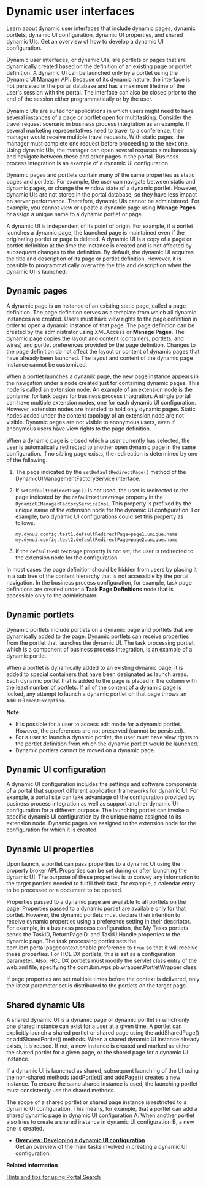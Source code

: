 # Dynamic user interfaces

Learn about dynamic user interfaces that include dynamic pages, dynamic portlets, dynamic UI configuration, dynamic UI properties, and shared dynamic UIs. Get an overview of how to develop a dynamic UI configuration.

Dynamic user interfaces, or dynamic UIs, are portlets or pages that are dynamically created based on the definition of an existing page or portlet definition. A dynamic UI can be launched only by a portlet using the Dynamic UI Manager API. Because of its dynamic nature, the interface is not persisted in the portal database and has a maximum lifetime of the user's session with the portal. The interface can also be closed prior to the end of the session either programmatically or by the user.

Dynamic UIs are suited for applications in which users might need to have several instances of a page or portlet open for multitasking. Consider the travel request scenario in business process integration as an example. If several marketing representatives need to travel to a conference, their manager would receive multiple travel requests. With static pages, the manager must complete one request before proceeding to the next one. Using dynamic UIs, the manager can open several requests simultaneously and navigate between these and other pages in the portal. Business process integration is an example of a dynamic UI configuration.

Dynamic pages and portlets contain many of the same properties as static pages and portlets. For example, the user can navigate between static and dynamic pages, or change the window state of a dynamic portlet. However, dynamic UIs are not stored in the portal database, so they have less impact on server performance. Therefore, dynamic UIs cannot be administered. For example, you cannot view or update a dynamic page using **Manage Pages** or assign a unique name to a dynamic portlet or page.

A dynamic UI is independent of its point of origin. For example, if a portlet launches a dynamic page, the launched page is maintained even if the originating portlet or page is deleted. A dynamic UI is a copy of a page or portlet definition at the time the instance is created and is not affected by subsequent changes to the definition. By default, the dynamic UI acquires the title and description of its page or portlet definition. However, it is possible to programmatically overwrite the title and description when the dynamic UI is launched.

## Dynamic pages

A dynamic page is an instance of an existing static page, called a page definition. The page definition serves as a template from which all dynamic instances are created. Users must have view rights to the page definition in order to open a dynamic instance of that page. The page definition can be created by the administrator using XMLAccess or **Manage Pages**. The dynamic page copies the layout and content \(containers, portlets, and wires\) and portlet preferences provided by the page definition. Changes to the page definition do not affect the layout or content of dynamic pages that have already been launched. The layout and content of the dynamic page instance cannot be customized.

When a portlet launches a dynamic page, the new page instance appears in the navigation under a node created just for containing dynamic pages. This node is called an extension node. An example of an extension node is the container for task pages for business process integration. A single portal can have multiple extension nodes, one for each dynamic UI configuration. However, extension nodes are intended to hold only dynamic pages. Static nodes added under the content topology of an extension node are not visible. Dynamic pages are not visible to anonymous users, even if anonymous users have view rights to the page definition.

When a dynamic page is closed which a user currently has selected, the user is automatically redirected to another open dynamic page in the same configuration. If no sibling page exists, the redirection is determined by one of the following.

1.  The page indicated by the `setDefaultRedirectPage()` method of the DynamicUIManagementFactoryService interface.
2.  If `setDefaultRedirectPage()` is not used, the user is redirected to the page indicated by the `defaultRedirectPage` property in the `DynamicUIManagerFactoryServiceImpl`. This property is prefixed by the unique name of the extension node for the dynamic UI configuration. For example, two dynamic UI configurations could set this property as follows.

    ```
    my.dynui.config.test1.defaultRedirectPage=page1.unique.name
    my.dynui.config.test2.defaultRedirectPage=page2.unique.name
    ```

3.  If the `defaultRedirectPage` property is not set, the user is redirected to the extension node for the configuration.

In most cases the page definition should be hidden from users by placing it in a sub tree of the content hierarchy that is not accessible by the portal navigation. In the business process configuration, for example, task page definitions are created under a **Task Page Definitions** node that is accessible only to the administrator.

## Dynamic portlets

Dynamic portlets include portlets on a dynamic page and portlets that are dynamically added to the page. Dynamic portlets can receive properties from the portlet that launches the dynamic UI. The task processing portlet, which is a component of business process integration, is an example of a dynamic portlet.

When a portlet is dynamically added to an existing dynamic page, it is added to special containers that have been designated as launch areas. Each dynamic portlet that is added to the page is placed in the column with the least number of portlets. If all of the content of a dynamic page is locked, any attempt to launch a dynamic portlet on that page throws an `AddUIElementException`.

**Note:**

-   It is possible for a user to access edit mode for a dynamic portlet. However, the preferences are not preserved \(cannot be persisted\).
-   For a user to launch a dynamic portlet, the user must have view rights to the portlet definition from which the dynamic portlet would be launched.
-   Dynamic portlets cannot be moved on a dynamic page.

## Dynamic UI configuration

A dynamic UI configuration includes the settings and software components of a portal that support different application frameworks for dynamic UI. For example, a portal site can take advantage of the configuration provided by business process integration as well as support another dynamic UI configuration for a different purpose. The launching portlet can invoke a specific dynamic UI configuration by the unique name assigned to its extension node. Dynamic pages are assigned to the extension node for the configuration for which it is created.

## Dynamic UI properties

Upon launch, a portlet can pass properties to a dynamic UI using the property broker API. Properties can be set during or after launching the dynamic UI. The purpose of these properties is to convey any information to the target portlets needed to fulfill their task, for example, a calendar entry to be processed or a document to be opened.

Properties passed to a dynamic page are available to all portlets on the page. Properties passed to a dynamic portlet are available only for that portlet. However, the dynamic portlets must declare their intention to receive dynamic properties using a preference setting in their descriptor. For example, in a business process configuration, the My Tasks portlets sends the TaskID, ReturnPageID. and TaskUIHandle properties to the dynamic page. The task processing portlet sets the com.ibm.portal.pagecontext.enable preference to `true` so that it will receive these properties. For HCL DX portlets, this is set as a configuration parameter. Also, HCL DX portlets must modify the servlet class entry of the web.xml file, specifying the com.ibm.wps.pb.wrapper.PortletWrapper class.

If page properties are set multiple times before the context is delivered, only the latest parameter set is distributed to the portlets on the target page.

## Shared dynamic UIs

A shared dynamic UI is a dynamic page or dynamic portlet in which only one shared instance can exist for a user at a given time. A portlet can explicitly launch a shared portlet or shared page using the addSharedPage\(\) or addSharedPortlet\(\) methods. When a shared dynamic UI instance already exists, it is reused. If not, a new instance is created and marked as either the shared portlet for a given page, or the shared page for a dynamic UI instance.

If a dynamic UI is launched as shared, subsequent launching of the UI using the non-shared methods \(addPortlet\(\) and addPage\(\)\) creates a new instance. To ensure the same shared instance is used, the launching portlet must consistently use the shared methods.

The scope of a shared portlet or shared page instance is restricted to a dynamic UI configuration. This means, for example, that a portlet can add a shared dynamic page in dynamic UI configuration A. When another portlet also tries to create a shared instance in dynamic UI configuration B, a new one is created.

-   **[Overview: Developing a dynamic UI configuration](../dev-portlet/wpsdynui_tskovw.md)**  
Get an overview of the main tasks involved in creating a dynamic UI configuration.


**Related information**  


[Hints and tips for using Portal Search](../admin-system/srrhinttips.md)

